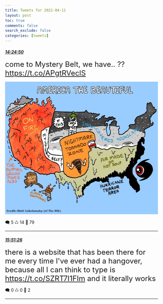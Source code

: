 ```yaml
---
title: Tweets for 2021-04-11
layout: post
toc: true
comments: false
search_exclude: false
categories: [tweets]
---
```



#### <a href = "https://twitter.com/deepfates/status/1381342496870035458">*14:24:50*</a>

<font size="5">come to Mystery Belt, we have.. ??  https://t.co/APgtRVeclS</font>

![image from twitter](/images/EyuDrkUWQAMovnr.jpg)


🗨️ 5 ♺ 14 🤍  79   

---
    
#### <a href = "https://twitter.com/deepfates/status/1381364292730171393">*15:51:26*</a>

<font size="5">there is a website that has been there for me every time I've ever had a hangover, because all I can think to type is  https://t.co/SZRT7I1FIm and it literally works</font>



🗨️ 0 ♺ 0 🤍  2   

---
    
            

